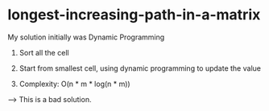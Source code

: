 # longest-increasing-path-in-a-matrix

My solution initially was Dynamic Programming

1. Sort all the cell

2. Start from smallest cell, using dynamic programming to update the value

3. Complexity: O(n * m * log(n * m))

--> This is a bad solution.

